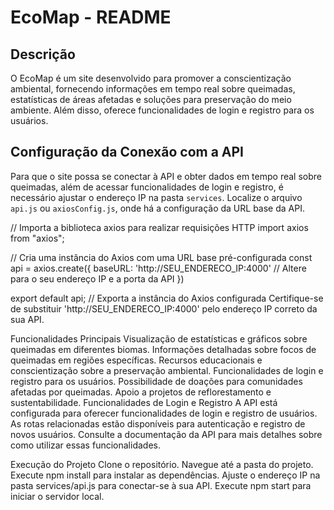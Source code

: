 # EcoMap - README

## Descrição
O EcoMap é um site desenvolvido para promover a conscientização ambiental, fornecendo informações em tempo real sobre queimadas, estatísticas de áreas afetadas e soluções para preservação do meio ambiente. Além disso, oferece funcionalidades de login e registro para os usuários.

## Configuração da Conexão com a API
Para que o site possa se conectar à API e obter dados em tempo real sobre queimadas, além de acessar funcionalidades de login e registro, é necessário ajustar o endereço IP na pasta `services`. Localize o arquivo `api.js` ou `axiosConfig.js`, onde há a configuração da URL base da API.

// Importa a biblioteca axios para realizar requisições HTTP
import axios from "axios";

// Cria uma instância do Axios com uma URL base pré-configurada
const api = axios.create({
    baseURL: 'http://SEU_ENDERECO_IP:4000' // Altere para o seu endereço IP e a porta da API
})

export default api; // Exporta a instância do Axios configurada
Certifique-se de substituir 'http://SEU_ENDERECO_IP:4000' pelo endereço IP correto da sua API.

Funcionalidades Principais
Visualização de estatísticas e gráficos sobre queimadas em diferentes biomas.
Informações detalhadas sobre focos de queimadas em regiões específicas.
Recursos educacionais e conscientização sobre a preservação ambiental.
Funcionalidades de login e registro para os usuários.
Possibilidade de doações para comunidades afetadas por queimadas.
Apoio a projetos de reflorestamento e sustentabilidade.
Funcionalidades de Login e Registro
A API está configurada para oferecer funcionalidades de login e registro de usuários. As rotas relacionadas estão disponíveis para autenticação e registro de novos usuários. Consulte a documentação da API para mais detalhes sobre como utilizar essas funcionalidades.

Execução do Projeto
Clone o repositório.
Navegue até a pasta do projeto.
Execute npm install para instalar as dependências.
Ajuste o endereço IP na pasta services/api.js para conectar-se à sua API.
Execute npm start para iniciar o servidor local.